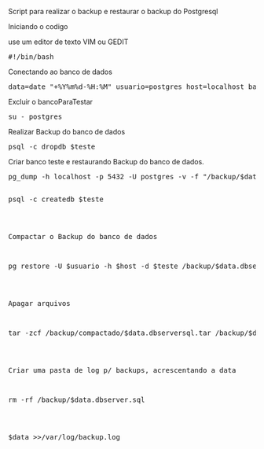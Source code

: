 Script para realizar o backup e restaurar o backup do Postgresql

Iniciando o codigo

use um editor de texto VIM ou GEDIT

<pre>#!/bin/bash</pre> 

Conectando ao banco de dados
<pre>data=date "+%Y%m%d-%H:%M" usuario=postgres host=localhost banco=postgre senha=1234 restaurar=postgre testar= bancoParaTestar </pre>

Excluir o bancoParaTestar
<pre>su - postgres </pre>

Realizar Backup do banco de dados
<pre>psql -c dropdb $teste </pre>

Criar banco teste e restaurando Backup do banco de dados.</pre>
<pre>pg_dump -h localhost -p 5432 -U postgres -v -f "/backup/$data.dbserver.sql" 

<pre>psql -c createdb $teste</pre>

Compactar o Backup do banco de dados
<pre>pg_restore -U $usuario -h $host -d $teste /backup/$data.dbserver.sql</pre>
 
Apagar arquivos
<pre>tar -zcf /backup/compactado/$data.dbserversql.tar /backup/$data.dbserver.sql </pre>

Criar uma pasta de log p/ backups, acrescentando a data
<pre>rm -rf /backup/$data.dbserver.sql </pre>

<pre>$data >>/var/log/backup.log</pre>
